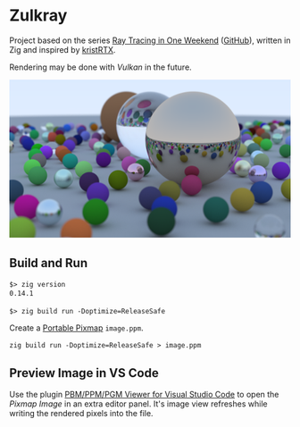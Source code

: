 # Zulkray

Project based on the series [Ray Tracing in One Weekend](https://raytracing.github.io/) ([GitHub](https://github.com/RayTracing/raytracing.github.io)),
written in Zig and inspired by [kristRTX](https://github.com/kristoff-it/kristRTX//).

Rendering may be done with _Vulkan_ in the future.

![Final Scene](img/demo.webp "Final Scene")

## Build and Run

```SH
$> zig version
0.14.1

$> zig build run -Doptimize=ReleaseSafe
```

Create a [Portable Pixmap](https://en.wikipedia.org/wiki/Netpbm#File_formats) `image.ppm`.

```SH
zig build run -Doptimize=ReleaseSafe > image.ppm
```

## Preview Image in VS Code

Use the plugin [PBM/PPM/PGM Viewer for Visual Studio Code](https://marketplace.visualstudio.com/items?itemName=ngtystr.ppm-pgm-viewer-for-vscode)
to open the _Pixmap Image_ in an extra editor panel.
It's image view refreshes while writing the rendered pixels into the file.
